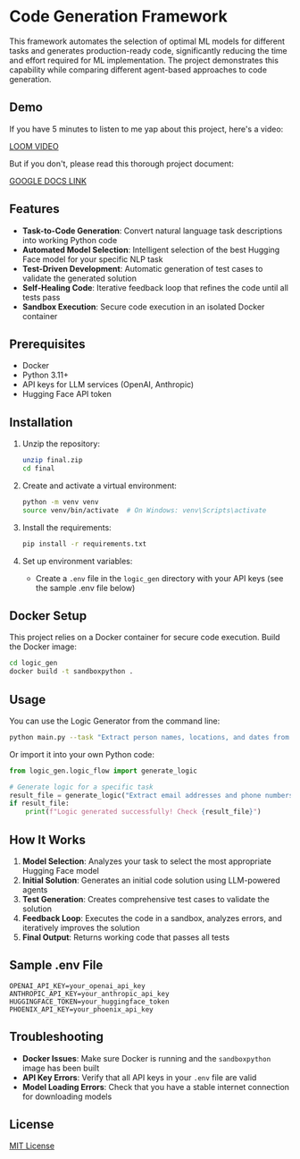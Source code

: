 # Code Generation Framework


This framework automates the selection of optimal ML models for different tasks and generates production-ready code, significantly reducing the time and effort required for ML implementation. The project demonstrates this capability while comparing different agent-based approaches to code generation.

## Demo

If you have 5 minutes to listen to me yap about this project, here's a video:

[LOOM VIDEO](https://www.loom.com/share/d79bee5c18c14d9fbfa7ce34766347ad?sid=0fadd9cc-420d-4ede-9220-06538fd3f7e5)


But if you don't, please read this thorough project document:

[GOOGLE DOCS LINK](https://docs.google.com/document/d/1KtNk2uNBj83iN6jiA_adCo55AlxtS2t9I3Lfu1qsCoA/edit?usp=sharing)


## Features

- **Task-to-Code Generation**: Convert natural language task descriptions into working Python code
- **Automated Model Selection**: Intelligent selection of the best Hugging Face model for your specific NLP task
- **Test-Driven Development**: Automatic generation of test cases to validate the generated solution
- **Self-Healing Code**: Iterative feedback loop that refines the code until all tests pass
- **Sandbox Execution**: Secure code execution in an isolated Docker container

## Prerequisites

- Docker
- Python 3.11+
- API keys for LLM services (OpenAI, Anthropic)
- Hugging Face API token

## Installation

1. Unzip the repository:
   ```bash
   unzip final.zip
   cd final
   ```

2. Create and activate a virtual environment:
   ```bash
   python -m venv venv
   source venv/bin/activate  # On Windows: venv\Scripts\activate
   ```

3. Install the requirements:
   ```bash
   pip install -r requirements.txt
   ```

4. Set up environment variables:
   - Create a `.env` file in the `logic_gen` directory with your API keys (see the sample .env file below)

## Docker Setup

This project relies on a Docker container for secure code execution. Build the Docker image:

```bash
cd logic_gen
docker build -t sandboxpython .
```

## Usage

You can use the Logic Generator from the command line:

```bash
python main.py --task "Extract person names, locations, and dates from medical records"
```

Or import it into your own Python code:

```python
from logic_gen.logic_flow import generate_logic

# Generate logic for a specific task
result_file = generate_logic("Extract email addresses and phone numbers from customer support tickets")
if result_file:
    print(f"Logic generated successfully! Check {result_file}")
```

## How It Works

1. **Model Selection**: Analyzes your task to select the most appropriate Hugging Face model
2. **Initial Solution**: Generates an initial code solution using LLM-powered agents
3. **Test Generation**: Creates comprehensive test cases to validate the solution
4. **Feedback Loop**: Executes the code in a sandbox, analyzes errors, and iteratively improves the solution
5. **Final Output**: Returns working code that passes all tests

## Sample .env File

```
OPENAI_API_KEY=your_openai_api_key
ANTHROPIC_API_KEY=your_anthropic_api_key
HUGGINGFACE_TOKEN=your_huggingface_token
PHOENIX_API_KEY=your_phoenix_api_key
```

## Troubleshooting

- **Docker Issues**: Make sure Docker is running and the `sandboxpython` image has been built
- **API Key Errors**: Verify that all API keys in your `.env` file are valid
- **Model Loading Errors**: Check that you have a stable internet connection for downloading models

## License

[MIT License](LICENSE) 